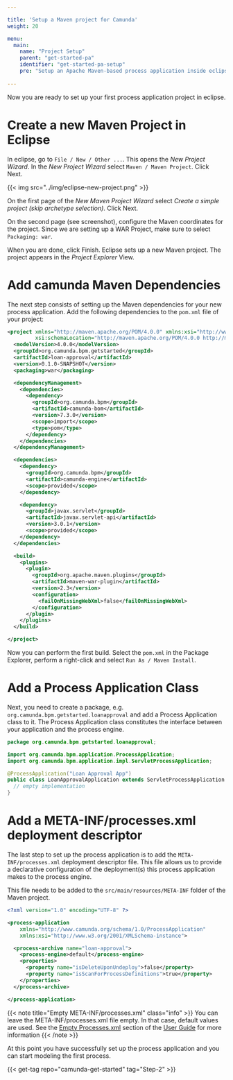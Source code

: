 ```yaml
---

title: 'Setup a Maven project for Camunda'
weight: 20

menu:
  main:
    name: "Project Setup"
    parent: "get-started-pa"
    identifier: "get-started-pa-setup"
    pre: "Setup an Apache Maven-based process application inside eclipse and deploy it."
    
---
```


Now you are ready to set up your first process application project in eclipse.

# Create a new Maven Project in Eclipse

In eclipse, go to `File / New / Other ...`. This opens the *New Project Wizard*. In the *New Project Wizard* select `Maven / Maven Project`. Click Next.

{{< img src="../img/eclipse-new-project.png" >}}

On the first page of the *New Maven Project Wizard* select *Create a simple project (skip archetype selection)*. Click Next.

On the second page (see screenshot), configure the Maven coordinates for the project. Since we are setting up a WAR Project, make sure to select `Packaging: war`.
 
When you are done, click Finish. Eclipse sets up a new Maven project. The project appears in the *Project Explorer* View.

# Add camunda Maven Dependencies

The next step consists of setting up the Maven dependencies for your new process application. Add the following dependencies to the `pom.xml` file of your project:

```xml
<project xmlns="http://maven.apache.org/POM/4.0.0" xmlns:xsi="http://www.w3.org/2001/XMLSchema-instance"
         xsi:schemaLocation="http://maven.apache.org/POM/4.0.0 http://maven.apache.org/xsd/maven-4.0.0.xsd">
  <modelVersion>4.0.0</modelVersion>
  <groupId>org.camunda.bpm.getstarted</groupId>
  <artifactId>loan-approval</artifactId>
  <version>0.1.0-SNAPSHOT</version>
  <packaging>war</packaging>

  <dependencyManagement>
    <dependencies>
      <dependency>
        <groupId>org.camunda.bpm</groupId>
        <artifactId>camunda-bom</artifactId>
        <version>7.3.0</version>
        <scope>import</scope>
        <type>pom</type>
      </dependency>
    </dependencies>
  </dependencyManagement>

  <dependencies>
    <dependency>
      <groupId>org.camunda.bpm</groupId>
      <artifactId>camunda-engine</artifactId>
      <scope>provided</scope>
    </dependency>

    <dependency>
      <groupId>javax.servlet</groupId>
      <artifactId>javax.servlet-api</artifactId>
      <version>3.0.1</version>
      <scope>provided</scope>
    </dependency>
  </dependencies>

  <build>
    <plugins>
      <plugin>
        <groupId>org.apache.maven.plugins</groupId>
        <artifactId>maven-war-plugin</artifactId>
        <version>2.3</version>
        <configuration>
          <failOnMissingWebXml>false</failOnMissingWebXml>
        </configuration>
      </plugin>
    </plugins>
  </build>

</project>
```

Now you can perform the first build. Select the `pom.xml` in the Package Explorer, perform a right-click and select `Run As / Maven Install`.

# Add a Process Application Class

Next, you need to create a package, e.g. `org.camunda.bpm.getstarted.loanapproval` and add a Process Application class to it. The Process Application class constitutes the interface between your application and the process engine.

```java
package org.camunda.bpm.getstarted.loanapproval;

import org.camunda.bpm.application.ProcessApplication;
import org.camunda.bpm.application.impl.ServletProcessApplication;

@ProcessApplication("Loan Approval App")
public class LoanApprovalApplication extends ServletProcessApplication {
  // empty implementation
}
```

# Add a META-INF/processes.xml deployment descriptor

The last step to set up the process application is to add the `META-INF/processes.xml` deployment descriptor file. This file allows us to provide a declarative configuration of the deployment(s) this process application makes to the process engine.

This file needs to be added to the `src/main/resources/META-INF` folder of the Maven project.

```xml
<?xml version="1.0" encoding="UTF-8" ?>

<process-application
    xmlns="http://www.camunda.org/schema/1.0/ProcessApplication"
    xmlns:xsi="http://www.w3.org/2001/XMLSchema-instance">

  <process-archive name="loan-approval">
    <process-engine>default</process-engine>
    <properties>
      <property name="isDeleteUponUndeploy">false</property>
      <property name="isScanForProcessDefinitions">true</property>
    </properties>
  </process-archive>

</process-application>
```

{{< note title="Empty META-INF/processes.xml" class="info" >}}
You can leave the META-INF/processes.xml file empty. In that case, default values are used. See the <a href="ref:/guides/user-guide/#process-applications-the-processesxml-deployment-descriptor-empty-processesxml">Empty Processes.xml</a> section of the <a href="ref:/guides/user-guide/">User Guide</a> for more information
{{< /note >}}

At this point you have successfully set up the process application and you can start modeling the first process.

{{< get-tag repo="camunda-get-started" tag="Step-2" >}}
